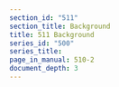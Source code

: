 ```yaml
---
section_id: "511"
section_title: Background
title: 511 Background
series_id: "500"
series_title: 
page_in_manual: 510-2
document_depth: 3
---
```

